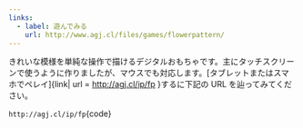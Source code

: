 ```yaml
---
links:
  - label: 遊んでみる
    url: http://www.agj.cl/files/games/flowerpattern/
---
```



きれいな模様を単純な操作で描けるデジタルおもちゃです。主にタッチスクリーンで使うように作りましたが、マウスでも対応します。[タブレットまたはスマホでペレイ]{link| url = http://agj.cl/ip/fp }するに下記の URL を辿ってみてください。

`http://agj.cl/ip/fp`{code}
